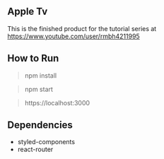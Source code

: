 ## Apple Tv

This is the finished product for the tutorial series at https://www.youtube.com/user/rmbh4211995

## How to Run

> npm install

> npm start

> https://localhost:3000

## Dependencies

* styled-components
* react-router
